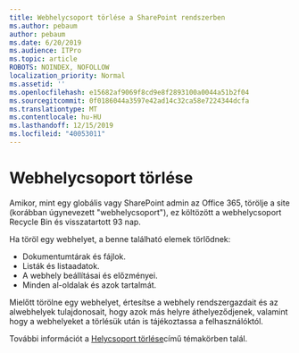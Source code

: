 ```yaml
---
title: Webhelycsoport törlése a SharePoint rendszerben
ms.author: pebaum
author: pebaum
ms.date: 6/20/2019
ms.audience: ITPro
ms.topic: article
ROBOTS: NOINDEX, NOFOLLOW
localization_priority: Normal
ms.assetid: ''
ms.openlocfilehash: e15682af9069f8cd9e8f2893100a0044a51b2f04
ms.sourcegitcommit: 0f0186044a3597e42ad14c32ca58e7224344dcfa
ms.translationtype: MT
ms.contentlocale: hu-HU
ms.lasthandoff: 12/15/2019
ms.locfileid: "40053011"
---
```

# <a name="delete-a-site-collection"></a>Webhelycsoport törlése

Amikor, mint egy globális vagy SharePoint admin az Office 365, törölje a site (korábban úgynevezett "webhelycsoport"), ez költözött a webhelycsoport Recycle Bin és visszatartott 93 nap. 

Ha töröl egy webhelyet, a benne található elemek törlődnek:

- Dokumentumtárak és fájlok.
- Listák és listaadatok.
- A webhely beállításai és előzményei.
- Minden al-oldalak és azok tartalmát.

Mielőtt törölne egy webhelyet, értesítse a webhely rendszergazdait és az alwebhelyek tulajdonosait, hogy azok más helyre áthelyeződjenek, valamint hogy a webhelyeket a törlésük után is tájékoztassa a felhasználóktól. 

További információt a [Helycsoport törlése](https://docs.microsoft.com/sharepoint/delete-site-collection)című témakörben talál. 